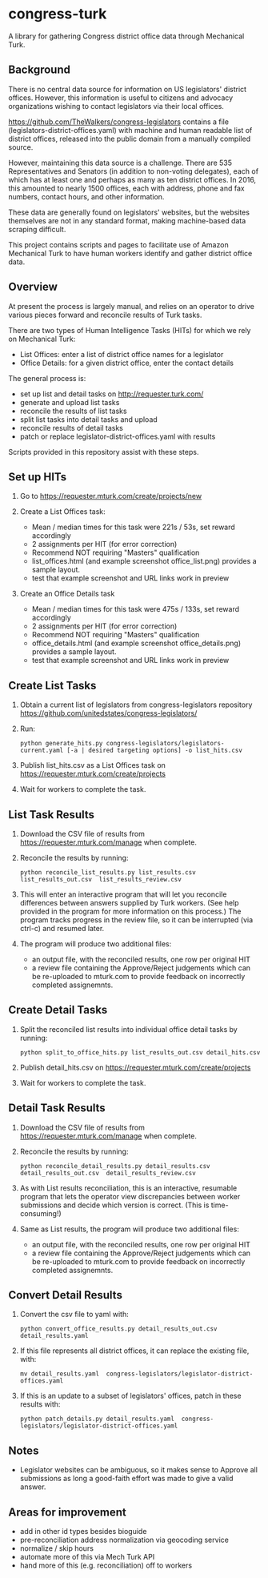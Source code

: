 congress-turk
=============

A library for gathering Congress district office data through Mechanical Turk.

Background
----------

There is no central data source for information on US legislators' district
offices. However, this information is useful to citizens and advocacy
organizations wishing to contact legislators via their local offices.

<https://github.com/TheWalkers/congress-legislators> contains a file 
(legislators-district-offices.yaml) with machine and human readable list of
district offices, released into the public domain from a manually compiled 
source.

However, maintaining this data source is a challenge. There are 
535 Representatives and Senators (in addition to non-voting delegates),
each of which has at least one and perhaps as many as ten district offices.
In 2016, this amounted to nearly 1500 offices, each with address, phone and 
fax numbers, contact hours, and other information.

These data are generally found on legislators' websites, but the websites 
themselves are not in any standard format, making machine-based data scraping
difficult.

This project contains scripts and pages to facilitate use of Amazon 
Mechanical Turk to have human workers identify and gather district office data.

Overview
--------

At present the process is largely manual, and relies on an operator to 
drive various pieces forward and reconcile results of Turk tasks.

There are two types of Human Intelligence Tasks (HITs) for which we rely on 
Mechanical Turk:

- List Offices: enter a list of district office names for a legislator
- Office Details: for a given district office, enter the contact details

The general process is:

- set up list and detail tasks on <http://requester.turk.com/>
- generate and upload list tasks
- reconcile the results of list tasks
- split list tasks into detail tasks and upload 
- reconcile results of detail tasks
- patch or replace legislator-district-offices.yaml with results

Scripts provided in this repository assist with these steps.

Set up HITs
-----------

1. Go to <https://requester.mturk.com/create/projects/new>

2. Create a List Offices task:
    - Mean / median times for this task were 221s / 53s, set reward accordingly
    - 2 assignments per HIT (for error correction)
    - Recommend NOT requiring "Masters" qualification
    - list_offices.html (and example screenshot office_list.png) 
        provides a sample layout.
    - test that example screenshot and URL links work in preview

3. Create an Office Details task
    - Mean / median times for this task were 475s / 133s, set reward accordingly
    - 2 assignments per HIT (for error correction)
    - Recommend NOT requiring "Masters" qualification
    - office_details.html (and example screenshot office_details.png) 
        provides a sample layout.
    - test that example screenshot and URL links work in preview

Create List Tasks
-----------------

1. Obtain a current list of legislators from congress-legislators repository
    <https://github.com/unitedstates/congress-legislators/>

2. Run:

    `python generate_hits.py congress-legislators/legislators-current.yaml
    [-a | desired targeting options] -o list_hits.csv`

3. Publish list_hits.csv as a List Offices task on 
    <https://requester.mturk.com/create/projects>

4. Wait for workers to complete the task.

List Task Results
-----------------

1. Download the CSV file of results from <https://requester.mturk.com/manage>
    when complete.

2. Reconcile the results by running:

    `python reconcile_list_results.py list_results.csv list_results_out.csv 
        list_results_review.csv`

3. This will enter an interactive program that will let you reconcile
    differences between answers supplied by Turk workers. (See help provided
    in the program for more information on this process.) The program tracks
    progress in the review file, so it can be interrupted (via ctrl-c) 
    and resumed later.

4. The program will produce two additional files:
    - an output file, with the reconciled results, one row per original HIT
    - a review file containing the Approve/Reject judgements which can be
        re-uploaded to mturk.com to provide feedback on incorrectly
        completed assignemnts.


Create Detail Tasks
-------------------

1. Split the reconciled list results into individual office detail tasks by 
    running:

    `python split_to_office_hits.py list_results_out.csv detail_hits.csv`

2. Publish detail_hits.csv on <https://requester.mturk.com/create/projects>

3. Wait for workers to complete the task.

Detail Task Results
-------------------

1. Download the CSV file of results from <https://requester.mturk.com/manage>
    when complete.

2. Reconcile the results by running:

    `python reconcile_detail_results.py detail_results.csv detail_results_out.csv 
    detail_results_review.csv`

3. As with List results reconciliation, this is an interactive, resumable
    program that lets the operator view discrepancies between worker 
    submissions and decide which version is correct.  (This is time-consuming!)

4. Same as List results, the program will produce two additional files:
    - an output file, with the reconciled results, one row per original HIT
    - a review file containing the Approve/Reject judgements which can be
        re-uploaded to mturk.com to provide feedback on incorrectly
        completed assignemnts.


Convert Detail Results
----------------------

1. Convert the csv file to yaml with:

    `python convert_office_results.py detail_results_out.csv 
    detail_results.yaml`

2. If this file represents all district offices, it can replace the existing
    file, with:

    `mv detail_results.yaml 
    congress-legislators/legislator-district-offices.yaml`

3. If this is an update to a subset of legislators' offices, patch in these 
    results with:

    `python patch_details.py detail_results.yaml 
    congress-legislators/legislator-district-offices.yaml`


Notes
-----

- Legislator websites can be ambiguous, so it makes sense to Approve all
    submissions as long a good-faith effort was made to give a valid answer.


Areas for improvement
---------------------

- add in other id types besides bioguide
- pre-reconciliation address normalization via geocoding service
- normalize / skip hours
- automate more of this via Mech Turk API
- hand more of this (e.g. reconciliation) off to workers 




